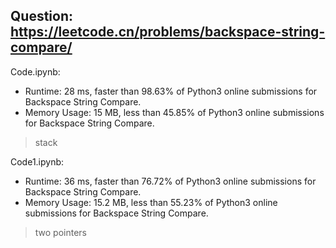## Question: https://leetcode.cn/problems/backspace-string-compare/

Code.ipynb:
* Runtime: 28 ms, faster than 98.63% of Python3 online submissions for Backspace String Compare.
* Memory Usage: 15 MB, less than 45.85% of Python3 online submissions for Backspace String Compare.
> stack

Code1.ipynb:
* Runtime: 36 ms, faster than 76.72% of Python3 online submissions for Backspace String Compare.
* Memory Usage: 15.2 MB, less than 55.23% of Python3 online submissions for Backspace String Compare.
> two pointers